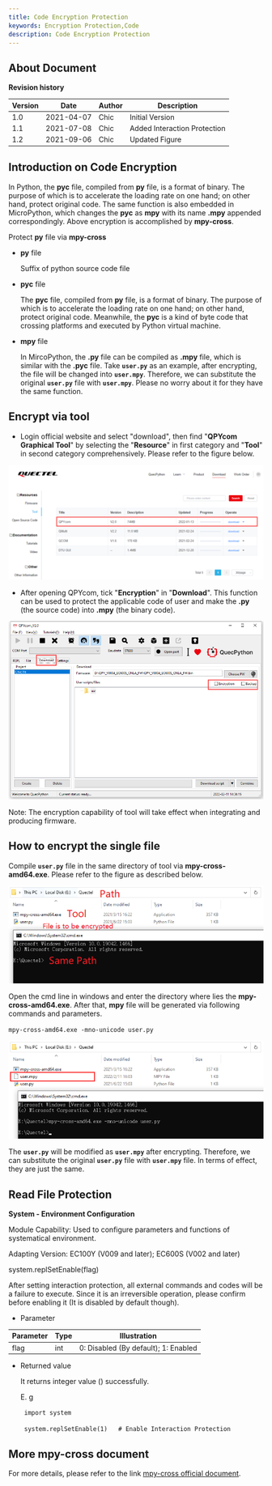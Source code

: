```yaml
---
title: Code Encryption Protection
keywords: Encryption Protection,Code
description: Code Encryption Protection
---
```


## About Document

**Revision history**

| Version | Date       | Author | Description                  |
| ------- | ---------- | ------ | ---------------------------- |
| 1.0     | 2021-04-07 | Chic   | Initial Version              |
| 1.1     | 2021-07-08 | Chic   | Added Interaction Protection |
| 1.2     | 2021-09-06 | Chic   | Updated Figure               |



## Introduction on Code Encryption

In Python, the **pyc** file, compiled from **py** file, is a format of binary. The purpose of which is to accelerate the loading rate on one hand; on other hand,  protect original code. The same function is also embedded in MicroPython, which changes the **pyc** as **mpy** with its name **.mpy** appended correspondingly. Above encryption is accomplished by **mpy-cross**. 

Protect **py** file via **mpy-cross**

- **py** file

  Suffix of python source code file 

- **pyc** file 

  The **pyc** file, compiled from **py** file, is a format of binary. The purpose of which is to accelerate the loading rate on one hand; on other hand, protect original code.  Meanwhile, the **pyc** is a kind of byte code that crossing platforms and executed by Python virtual machine. 

- **mpy** file

  In MircoPython, the **.py** file can be compiled as **.mpy** file, which is similar with the **.pyc** file. Take **`user.py`** as an example, after encrypting, the file will be changed into **`user.mpy`**.  Therefore, we can substitute the original **`user.py`** file with **`user.mpy`**. Please no worry about it for they have the same function. 
  
  




## Encrypt via tool 

- Login official website and select "download", then find "**QPYcom Graphical Tool**"  by selecting the "**Resource**" in first category and "**Tool**" in second category comprehensively. Please refer to the figure below.  

![CodeEncryption_01](media/CodeEncryption_01.png)

- After opening QPYcom, tick "**Encryption**" in "**Download**". This function can be used to protect the applicable code of user and make the **.py** (the source code) into **.mpy** (the binary code).

![CodeEncryption_02](media/CodeEncryption_02.png)

Note: The encryption capability of tool will take effect when integrating and producing firmware. 

## How to encrypt the single file

Compile **`user.py`** file in the same directory of tool via **mpy-cross-amd64.exe**. Please refer to the figure as described below.

![CodeEncryption_03](media/CodeEncryption_03.png)

 

Open the cmd line in windows and enter the directory where lies the **mpy-cross-amd64.exe**. After that, **mpy** file will be generated via following commands and parameters. 

`mpy-cross-amd64.exe -mno-unicode user.py`

![CodeEncryption_04](media/CodeEncryption_04.png)

The **`user.py`** will be modified as **`user.mpy`** after encrypting. Therefore, we can substitute the original **`user.py`** file with **`user.mpy`** file. In terms of effect, they are just the same. 

## Read File Protection 

**System - Environment Configuration**

Module Capability: Used to configure parameters and functions of systematical environment.

Adapting Version: EC100Y (V009 and later); EC600S (V002 and later)

system.replSetEnable(flag)

After setting interaction protection, all external commands and codes will be a failure to execute. Since it is an irreversible operation, please confirm before enabling it (It is disabled by default though). 

- Parameter

| Parameter | Type | Illustration                         |
| --------- | ---- | ------------------------------------ |
| flag      | int  | 0: Disabled (By default); 1: Enabled |

- Returned value

  It returns integer value () successfully.

  E. g

  ```
   import system
   
   system.replSetEnable(1)   # Enable Interaction Protection
  ```

## More mpy-cross document

For more details, please refer to the link  <a href="https://pypi.org/project/mpy-cross/1.9.3/">mpy-cross official document</a>.

